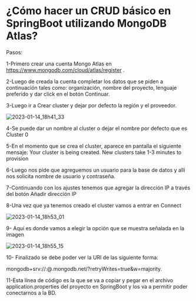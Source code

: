 # ¿Cómo hacer un CRUD básico en SpringBoot utilizando MongoDB Atlas?

Pasos:

1-Primero crear una cuenta Mongo Atlas en https://www.mongodb.com/cloud/atlas/register .

2-Luego de creada la cuenta completar los datos que se piden a continuación tales como: organización, nombre del proyecto, lenguaje preferido y dar click en el botón Continuar.

3-Luego ir a Crear cluster y dejar por defecto la región y el proveedor.

![2023-01-14_18h41_33](https://user-images.githubusercontent.com/72228855/212498848-9a5c4c56-a537-4e01-9c1d-837c313fddce.png)


4-Se puede dar un nombre al cluster o dejar el nombre por defecto que es Cluster 0 

5-En el momento que se crea el cluster, aparece en pantalla el siguiente mensaje: Your cluster is being created. New clusters take 1-3 minutes to provision

6-Luego nos pide que agreguemos un usuario para la base de datos y allí nos solicita nombre de usuario y contraseña.

7-Continuando con los ajustes tenemos que agregar la dirección IP a través del botón Añadir dirección IP 

8-Una vez que ya tenemos creado el cluster vamos a entrar en Connect

![2023-01-14_18h53_01](https://user-images.githubusercontent.com/72228855/212498833-71ef6508-060c-445f-9bc8-54503b50b73b.png)

9- Aquí es donde vamos a elegir la opción que se muestra señalada en la imagen

![2023-01-14_18h55_15](https://user-images.githubusercontent.com/72228855/212498930-58fb19f9-13c9-4cf6-86fb-c72969ea5044.png)

10- Finalizado se debe poder ver la URI de las siguiente forma:

mongodb+srv://<username>:<password>@<cluster-name>.mongodb.net/<db-name>?retryWrites=true&w=majority.
  
11-Esta línea de código es la que se va a copiar y pegar en el archivo application.properties del proyecto en SpringBoot  y los va a permitir poder conectarnos a la BD.








